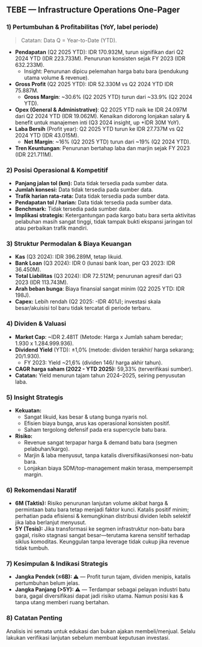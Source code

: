 ## TEBE — Infrastructure Operations One-Pager

### 1) Pertumbuhan & Profitabilitas (YoY, label periode)
> Catatan: Data Q = Year-to-Date (YTD).
- **Pendapatan** (Q2 2025 YTD): IDR 170.932M, turun signifikan dari Q2 2024 YTD (IDR 223.733M). Penurunan konsisten sejak FY 2023 (IDR 632.233M).
    - Insight: Penurunan dipicu pelemahan harga batu bara (pendukung utama volume & revenue).
- **Gross Profit** (Q2 2025 YTD): IDR 52.330M vs Q2 2024 YTD IDR 75.887M. 
    - **Gross Margin**: ~30.6% (Q2 2025 YTD) turun dari ~33.9% (Q2 2024 YTD).
- **Opex (General & Administrative)**: Q2 2025 YTD naik ke IDR 24.097M dari Q2 2024 YTD (IDR 19.062M). Kenaikan didorong lonjakan salary & benefit untuk manajemen inti (Q3 2024 insight, up +IDR 30M YoY).
- **Laba Bersih** (Profit year): Q2 2025 YTD turun ke IDR 27.737M vs Q2 2024 YTD (IDR 43.015M). 
    - **Net Margin**: ~16% (Q2 2025 YTD) turun dari ~19% (Q2 2024 YTD).
- **Tren Keuntungan**: Penurunan bertahap laba dan marjin sejak FY 2023 (IDR 221.711M).

### 2) Posisi Operasional & Kompetitif
- **Panjang jalan tol (km):** Data tidak tersedia pada sumber data.
- **Jumlah konsesi:** Data tidak tersedia pada sumber data.
- **Trafik harian rata-rata:** Data tidak tersedia pada sumber data.
- **Pendapatan tol / harian:** Data tidak tersedia pada sumber data.
- **Benchmark:** Tidak tersedia pada sumber data.
- **Implikasi strategis:** Ketergantungan pada kargo batu bara serta aktivitas pelabuhan masih sangat tinggi, tidak tampak bukti ekspansi jaringan tol atau perbaikan trafik mandiri.

### 3) Struktur Permodalan & Biaya Keuangan
- **Kas** (Q3 2024): IDR 396.289M, tetap likuid.
- **Bank Loan** (Q3 2024): IDR 0 (lunasi bank loan, per Q3 2023: IDR 36.450M).
- **Total Liabilitas** (Q3 2024): IDR 72.512M; penurunan agresif dari Q3 2023 (IDR 113.743M).
- **Arah beban bunga**: Biaya finansial sangat minim (Q2 2025 YTD: IDR 198J).
- **Capex:** Lebih rendah (Q2 2025: -IDR 401J); investasi skala besar/akuisisi tol baru tidak tercatat di periode terbaru.

### 4) Dividen & Valuasi
- **Market Cap**: ~IDR 2.481T (Metode: Harga x Jumlah saham beredar; 1.930 x 1.284.999.936).
- **Dividend Yield** (YTD): ±1,0% (metode: dividen terakhir/ harga sekarang; 20/1.930).
    - FY 2023: Yield ~21,6% (dividen 146/ harga akhir tahun).
- **CAGR harga saham (2022 - YTD 2025):** 59,33% (terverifikasi sumber).
- **Catatan:** Yield menurun tajam tahun 2024–2025, seiring penyusutan laba.

### 5) Insight Strategis
- **Kekuatan:**
    - Sangat likuid, kas besar & utang bunga nyaris nol.
    - Efisien biaya bunga, arus kas operasional konsisten positif.
    - Saham tergolong defensif pada era supercycle batu bara.
- **Risiko:**
    - Revenue sangat terpapar harga & demand batu bara (segmen pelabuhan/kargo).
    - Marjin & laba menyusut, tanpa katalis diversifikasi/konsesi non-batu bara.
    - Lonjakan biaya SDM/top-management makin terasa, mempersempit margin.

### 6) Rekomendasi Naratif
- **6M (Taktis):** Risiko penurunan lanjutan volume akibat harga & permintaan batu bara tetap menjadi faktor kunci. Katalis positif minim; perhatian pada efisiensi & kemungkinan distribusi dividen lebih selektif jika laba berlanjut menyusut.
- **5Y (Tesis):** Jika transformasi ke segmen infrastruktur non-batu bara gagal, risiko stagnasi sangat besar—terutama karena sensitif terhadap siklus komoditas. Keunggulan tanpa leverage tidak cukup jika revenue tidak tumbuh.

### 7) Kesimpulan & Indikasi Strategis
- **Jangka Pendek (≤6B): ⚠️** — Profit turun tajam, dividen menipis, katalis pertumbuhan belum jelas. 
- **Jangka Panjang (>5Y): ⚠️** — Terdampar sebagai pelayan industri batu bara, gagal diversifikasi dapat jadi risiko utama. Namun posisi kas & tanpa utang memberi ruang bertahan.

### 8) Catatan Penting
Analisis ini semata untuk edukasi dan bukan ajakan membeli/menjual. Selalu lakukan verifikasi lanjutan sebelum membuat keputusan investasi.